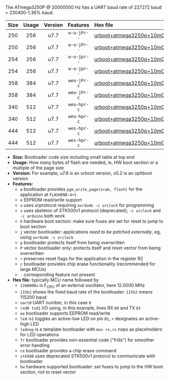 The ATmega3250P @ 20000000 Hz has a UART baud rate of 227272 baud = 230400-1.36% baud.

|Size|Usage|Version|Features|Hex file|
|:-:|:-:|:-:|:-:|:--|
|250|256|u7.7|`w-u-jPr--`|[urboot+atmega3250p+10m0000x++115k2_uart0_rxe0_txe1_led+b7.hex](https://raw.githubusercontent.com/stefanrueger/urboot.hex/main/mcus/atmega3250p/external_oscillator/fcpu+10m0000_Hz/br++115k2_bps/urboot+atmega3250p+10m0000x++115k2_uart0_rxe0_txe1_led+b7.hex)|
|250|256|u7.7|`w-u-jPr--`|[urboot+atmega3250p+10m0000x++115k2_uart0_rxe0_txe1_lednop.hex](https://raw.githubusercontent.com/stefanrueger/urboot.hex/main/mcus/atmega3250p/external_oscillator/fcpu+10m0000_Hz/br++115k2_bps/urboot+atmega3250p+10m0000x++115k2_uart0_rxe0_txe1_lednop.hex)|
|254|256|u7.7|`w-u-jpr--`|[urboot+atmega3250p+10m0000x++115k2_uart0_rxe0_txe1_led+b7_fr.hex](https://raw.githubusercontent.com/stefanrueger/urboot.hex/main/mcus/atmega3250p/external_oscillator/fcpu+10m0000_Hz/br++115k2_bps/urboot+atmega3250p+10m0000x++115k2_uart0_rxe0_txe1_led+b7_fr.hex)|
|254|256|u7.7|`w-u-jpr--`|[urboot+atmega3250p+10m0000x++115k2_uart0_rxe0_txe1_lednop_fr.hex](https://raw.githubusercontent.com/stefanrueger/urboot.hex/main/mcus/atmega3250p/external_oscillator/fcpu+10m0000_Hz/br++115k2_bps/urboot+atmega3250p+10m0000x++115k2_uart0_rxe0_txe1_lednop_fr.hex)|
|358|384|u7.7|`weu-jPr-c`|[urboot+atmega3250p+10m0000x++115k2_uart0_rxe0_txe1_ee_led+b7_fr_ce.hex](https://raw.githubusercontent.com/stefanrueger/urboot.hex/main/mcus/atmega3250p/external_oscillator/fcpu+10m0000_Hz/br++115k2_bps/urboot+atmega3250p+10m0000x++115k2_uart0_rxe0_txe1_ee_led+b7_fr_ce.hex)|
|358|384|u7.7|`weu-jPr-c`|[urboot+atmega3250p+10m0000x++115k2_uart0_rxe0_txe1_ee_lednop_fr_ce.hex](https://raw.githubusercontent.com/stefanrueger/urboot.hex/main/mcus/atmega3250p/external_oscillator/fcpu+10m0000_Hz/br++115k2_bps/urboot+atmega3250p+10m0000x++115k2_uart0_rxe0_txe1_ee_lednop_fr_ce.hex)|
|340|512|u7.7|`weu-hpr-c`|[urboot+atmega3250p+10m0000x++115k2_uart0_rxe0_txe1_ee_led+b7_fr_ce_hw.hex](https://raw.githubusercontent.com/stefanrueger/urboot.hex/main/mcus/atmega3250p/external_oscillator/fcpu+10m0000_Hz/br++115k2_bps/urboot+atmega3250p+10m0000x++115k2_uart0_rxe0_txe1_ee_led+b7_fr_ce_hw.hex)|
|340|512|u7.7|`weu-hpr-c`|[urboot+atmega3250p+10m0000x++115k2_uart0_rxe0_txe1_ee_lednop_fr_ce_hw.hex](https://raw.githubusercontent.com/stefanrueger/urboot.hex/main/mcus/atmega3250p/external_oscillator/fcpu+10m0000_Hz/br++115k2_bps/urboot+atmega3250p+10m0000x++115k2_uart0_rxe0_txe1_ee_lednop_fr_ce_hw.hex)|
|444|512|u7.7|`wes-hpr-c`|[urboot+atmega3250p+10m0000x++115k2_uart0_rxe0_txe1_ee_led+b7_fr_ce_stk500_hw.hex](https://raw.githubusercontent.com/stefanrueger/urboot.hex/main/mcus/atmega3250p/external_oscillator/fcpu+10m0000_Hz/br++115k2_bps/urboot+atmega3250p+10m0000x++115k2_uart0_rxe0_txe1_ee_led+b7_fr_ce_stk500_hw.hex)|
|444|512|u7.7|`wes-hpr-c`|[urboot+atmega3250p+10m0000x++115k2_uart0_rxe0_txe1_ee_lednop_fr_ce_stk500_hw.hex](https://raw.githubusercontent.com/stefanrueger/urboot.hex/main/mcus/atmega3250p/external_oscillator/fcpu+10m0000_Hz/br++115k2_bps/urboot+atmega3250p+10m0000x++115k2_uart0_rxe0_txe1_ee_lednop_fr_ce_stk500_hw.hex)|

- **Size:** Bootloader code size including small table at top end
- **Usage:** How many bytes of flash are needed, ie, HW boot section or a multiple of the page size
- **Version:** For example, u7.6 is an urboot version, o5.2 is an optiboot version
- **Features:**
  + `w` bootloader provides `pgm_write_page(sram, flash)` for the application at `FLASHEND-4+1`
  + `e` EEPROM read/write support
  + `u` uses urprotocol requiring `avrdude -c urclock` for programming
  + `s` uses skeleton of STK500v1 protocol (deprecated); `-c urclock` and `-c arduino` both work
  + `h` hardware boot section: make sure fuses are set for reset to jump to boot section
  + `j` vector bootloader: applications *need to be patched externally*, eg, using `avrdude -c urclock`
  + `p` bootloader protects itself from being overwritten
  + `P` vector bootloader only: protects itself and reset vector from being overwritten
  + `r` preserves reset flags for the application in the register R2
  + `c` bootloader provides chip erase functionality (recommended for large MCUs)
  + `-` corresponding feature not present
- **Hex file:** typically MCU name followed by
  + `12m0000x` is F<sub>CPU</sub> of an external oscillator, here 12.0000 MHz
  + `115k2` shows the fixed baud rate of the bootloader: `115k2` means 115200 baud
  + `uart0` UART number, in this case `0`
  + `rxd0 txd1` I/O using, in this example, lines RX `D0` and TX `D1`
  + `ee` bootloader supports EEPROM read/write
  + `led-b1` toggles an active-low LED on pin `B1`, `+` designates an active-high LED
  + `lednop` is a template bootloader with `mov rx,rx` nops as placeholders for LED operations
  + `fr` bootloader provides non-essential code ("frills") for smoother error handling
  + `ce` bootloader provides a chip erase command
  + `stk500` uses deprecated STK500v1 protocol to communicate with bootloader
  + `hw` hardware supported bootloader: set fuses to jump to the HW boot section, not to reset vector
